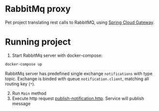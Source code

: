 # RabbitMq proxy

Pet project translating rest calls to RabbitMQ, using [Spring Cloud Gateway](https://spring.io/projects/spring-cloud-gateway).

# Running project

1. Start RabbitMq server with docker-compose:
```bash
docker-compose up
```
RabbitMq server has predefined single exchange `notifications` with type topic. Exchange is binded with queue `notification.client`, matching all routing key (`*`).

2. Run `Main` method
3. Execute http request [publish-notification.http](./http/publish-notification.http). Service will publish message 